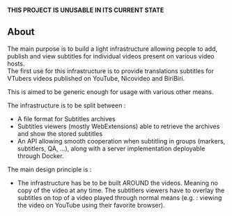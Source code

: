 **THIS PROJECT IS UNUSABLE IN ITS CURRENT STATE**

About
-----

The main purpose is to build a light infrastructure allowing people
to add, publish and view subtitles for individual videos present on
various video hosts.  
The first use for this infrastructure is to provide translations
subtitles for VTubers videos published on YouTube, Nicovideo and
BiriBiri.

This is aimed to be generic enough for usage with various other
means.

The infrastructure is to be split between :

* A file format for Subtitles archives
* Subtitles viewers (mostly WebExtensions) able to retrieve the
  archives and show the stored subtitles
* An API allowing smooth cooperation when subtitling in groups
  (markers, subtitlers, QA, ...), along with a server implementation
  deployable through Docker.

The main design principle is :

* The infrastructure has be to be built AROUND the videos.
  Meaning no copy of the video at any time. The subtitlers viewers
  have to overlay the subtitles on top of a video played through
  normal means (e.g. : viewing the video on YouTube using their
  favorite browser).
